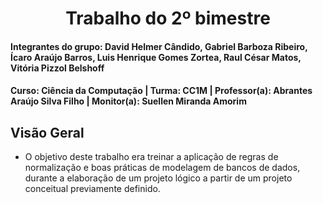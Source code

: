 <div align="center">
 
  # Trabalho do 2º bimestre
 
</div>

#### Integrantes do grupo: David Helmer Cândido, Gabriel Barboza Ribeiro, Ícaro Araújo Barros, Luis Henrique Gomes Zortea, Raul César Matos, Vitória Pizzol Belshoff <br> 
#### Curso: Ciência da Computação | Turma: CC1M | Professor(a): Abrantes Araújo Silva Filho | Monitor(a): Suellen Miranda Amorim 

## Visão Geral

- O objetivo deste trabalho era treinar a aplicação de regras de normalização e boas práticas de modelagem de bancos de dados, durante a elaboração de um projeto lógico a partir de um projeto conceitual previamente definido.
